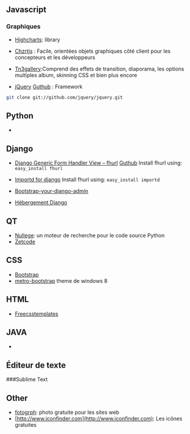 Javascript
----------

### Graphiques
* [Highcharts](http://www.highcharts.com/): library

* [Chzrtjs](http://www.chartjs.org/) : Facile, orientées objets graphiques côté client pour les concepteurs et les développeurs

* [Tn3gallery](http://www.tn3gallery.com/):Comprend des effets de transition, diaporama, les options multiples album, skinning CSS et bien plus encore

* [jQuery](http://jqueryui.com/) [Guthub](https://github.com/jquery/jquery) : Framework

```bash
git clone git://github.com/jquery/jquery.git
```

Python
-----

* 

Django
-----

* [Django Generic Form Handler View – fhurl](http://pythonhosted.org/fhurl/) [Guthub](http://github.com/amitu/fhurl/)
    Install fhurl using:  ```easy_install fhurl```

* [Importd for django](http://pythonhosted.org/importd/)
    Install fhurl using:  ```easy_install importd
                            ```
* [Bootstrap-your-django-admin](http://www.codingnot.es/bootstrap-your-django-admin-in-3-minutes)

* [Hébergement Django](http://hosting.djangofoo.com/)

QT
--

* [Nullege](http://nullege.com/): un moteur de recherche pour le code source Python
* [Zetcode](http://zetcode.com/)

CSS
---

* [Bootstrap](http://twitter.github.com/bootstrap/)
* [metro-bootstrap](http://talkslab.github.com/metro-bootstrap/index.html) theme de windows 8

HTML
----

* [Freecsstemplates](http://www.freecsstemplates.org/)

JAVA
----

* 
 

Éditeur de texte
--------
###Sublime Text

Other
-----
* [fotogrph](http://fotogrph.com): photo gratuite pour les sites web 
* [http://www.iconfinder.com](http://www.iconfinder.com): Les icônes gratuites
